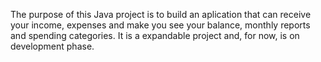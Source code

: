 The purpose of this Java project is to build an aplication that can receive your income, expenses and make you see your balance, monthly reports and spending categories. It is a expandable project and, for now, is on development phase.
